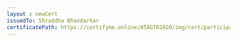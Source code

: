 ```yaml
--- 
layout : newCert 
issuedTo: Shraddha Bhandarkar 
certificatePath: https://certifyme.online/ATAGTR2020/img/cert/participant/ShraddhaBhandarkar_422cd.png
--- 
```

